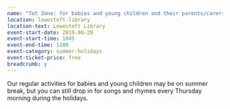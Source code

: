```yaml
---
name: "Tot Zone: for babies and young children and their parents/carers"
location: lowestoft-library
location-text: Lowestoft Library
event-start-date: 2019-08-29
event-start-time: 1045
event-end-time: 1200
event-category: summer-holidays
event-ticket-price: free
breadcrumb: y
---
```


Our regular activities for babies and young children may be on summer break, but you can still drop in for songs and rhymes every Thursday morning during the holidays.
